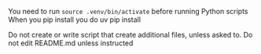 You need to run `source .venv/bin/activate` before running Python scripts
When you pip install you do uv pip install

Do not create or write script that create additional files, unless asked to.
Do not edit README.md unless instructed
